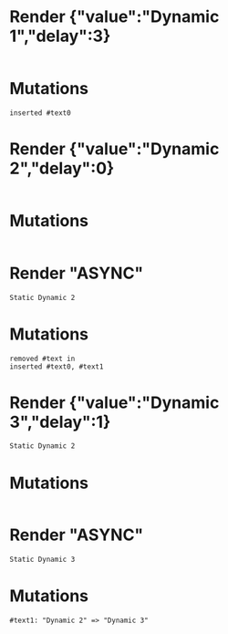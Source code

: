 # Render {"value":"Dynamic 1","delay":3}
```html

```

# Mutations
```
inserted #text0
```


# Render {"value":"Dynamic 2","delay":0}
```html

```

# Mutations
```

```


# Render "ASYNC"
```html
Static Dynamic 2
```

# Mutations
```
removed #text in 
inserted #text0, #text1
```


# Render {"value":"Dynamic 3","delay":1}
```html
Static Dynamic 2
```

# Mutations
```

```


# Render "ASYNC"
```html
Static Dynamic 3
```

# Mutations
```
#text1: "Dynamic 2" => "Dynamic 3"
```